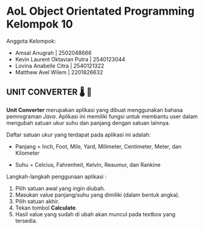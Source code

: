 # AoL Object Orientated Programming Kelompok 10
Anggota Kelompok:
- Amsal Anugrah                 | 2502048666
- Kevin Laurent Oktavian Putra  | 2540123044
- Lovina Anabelle Citra         | 2540121322
- Matthew Avel Wilem            | 2201826632

## UNIT CONVERTER 🌡️ 📏
**Unit Converter** merupakan aplikasi yang dibuat menggunakan bahasa pemrograman *Java*. Aplikasi ini memiliki fungsi untuk membantu user dalam mengubah satuan ukur suhu dan panjang dengan satuan lainnya.

Daftar satuan ukur yang terdapat pada aplikasi ini adalah:

* Panjang = Inch, Foot, Mile, Yard, Milimeter, Centimeter, Meter, dan Kilometer

* Suhu = Celcius, Fahrenheit, Kelvin, Reaumur, dan Rankine

Langkah-langkah penggunaan aplikasi :
1. Pilih satuan awal yang ingin diubah.
2. Masukan value panjang/suhu yang dimiliki (dalam bentuk angka).
3. Pilih satuan akhir.
4. Tekan tombol **Calculate**.
5. Hasil value yang sudah di ubah akan muncul pada textbox yang tersedia.
